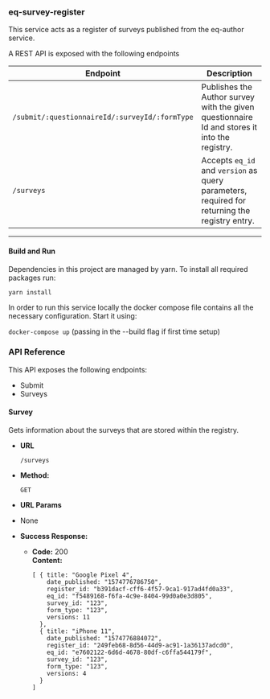 ### eq-survey-register

This service acts as a register of surveys published from the eq-author service.

A REST API is exposed with the following endpoints

| Endpoint                                       | Description                                                                                   |
| ---------------------------------------------- | --------------------------------------------------------------------------------------------- |
| `/submit/:questionnaireId/:surveyId/:formType` | Publishes the Author survey with the given questionnaire Id and stores it into the registry.  |
| `/surveys`                                     | Accepts `eq_id` and `version` as query parameters, required for returning the registry entry. |

---

#### Build and Run

Dependencies in this project are managed by yarn. To install all required packages run:

`yarn install`

In order to run this service locally the docker compose file contains all the necessary configuration. Start it using:

`docker-compose up` (passing in the --build flag if first time setup)

### API Reference

This API exposes the following endpoints:

- Submit
- Surveys

#### Survey

Gets information about the surveys that are stored within the registry.

- **URL**

  `/surveys`

- **Method:**

  `GET`

- **URL Params**

* None

- **Success Response:**

  - **Code:** 200 <br />
    **Content:**
    ```
    [ { title: "Google Pixel 4",
        date_published: "1574776786750",
        register_id: "b391dacf-cff6-4f57-9ca1-917ad4fd0a33",
        eq_id: "f5489168-f6fa-4c9e-8404-99d0a0e3d805",
        survey_id: "123",
        form_type: "123",
        versions: 11
      },
      { title: "iPhone 11",
        date_published: "1574776884072",
        register_id: "249feb68-8d56-44d9-ac91-1a36137adcd0",
        eq_id: "e7602122-6d6d-4678-80df-c6ffa544179f",
        survey_id: "123",
        form_type: "123",
        versions: 4
      }
    ]
    ```
